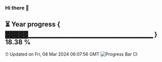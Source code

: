 ### Hi there 👋
⏳ Year progress { █████▁▁▁▁▁▁▁▁▁▁▁▁▁▁▁▁▁▁▁▁▁▁▁▁▁ } 18.38 %
---
⏰ Updated on Fri, 08 Mar 2024 06:07:56 GMT
![Progress Bar CI](https://github.com/Moyi321/Moyi321/workflows/Progress%20Bar%20CI/badge.svg)
